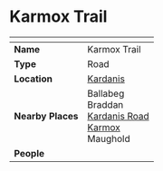 # Karmox Trail

| []() | |
| --- | --- |
| **Name** | Karmox Trail |
| **Type** | Road |
| **Location** | [Kardanis](../regions/kardanis.md) |
| **Nearby Places** | Ballabeg<br>Braddan<br>[Kardanis Road](kardanis-road.md)<br>[Karmox](../mountains/karmox.md)<br>Maughold |
| **People** | |
